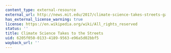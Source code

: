 ```yaml
---
content_type: external-resource
external_url: http://news.mit.edu/2017/climate-science-takes-streets-gas-leaks-0228
has_external_license_warning: true
license: https://en.wikipedia.org/wiki/All_rights_reserved
status: ''
title: Climate Science Takes to the Streets
uid: 6205f050-0133-4189-9563-e96a5d02bbf5
wayback_url: ''
---
```

